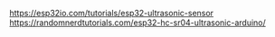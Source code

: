 https://esp32io.com/tutorials/esp32-ultrasonic-sensor
https://randomnerdtutorials.com/esp32-hc-sr04-ultrasonic-arduino/